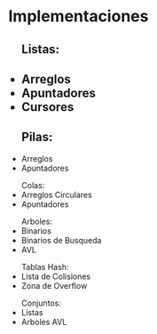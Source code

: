 <h1>Implementaciones</h1>
    
<ul><h2>Listas:<h2>
    <li>Arreglos</li>
    <li>Apuntadores</li>
    <li>Cursores</li>

<h2>Pilas:</h2>
    <li>Arreglos</li>
    <li>Apuntadores</li>
</ul>

<ul>Colas:
    <li>Arreglos Circulares</li>
    <li>Apuntadores</li>
</ul>

<ul>Arboles:
    <li>Binarios</li>
    <li>Binarios de Busqueda</li>
    <li>AVL</li>
</ul>
    
<ul>Tablas Hash:
    <li>Lista de Colisiones</li>
    <li>Zona de Overflow</li>
</ul>

<ul>Conjuntos:
    <li>Listas</li>
    <li>Arboles AVL</li>
</ul>
   
